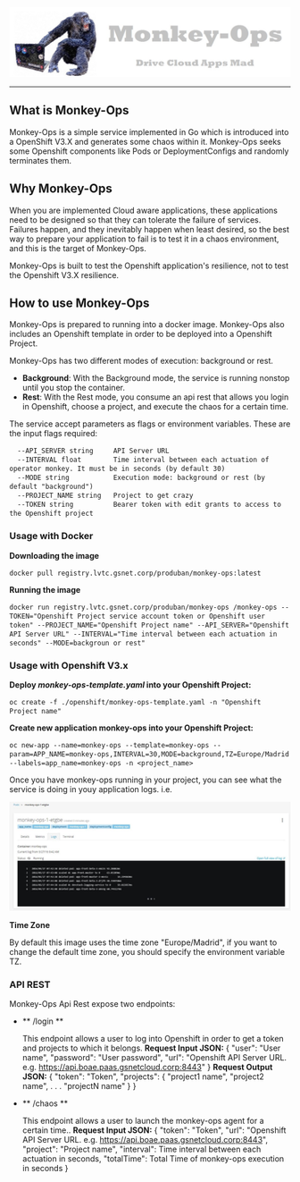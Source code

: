 ![Monkey-Ops logo](resources/images/monkey-ops-logo.jpg)

***

## What is Monkey-Ops

Monkey-Ops is a simple service implemented in Go which is introduced into a OpenShift V3.X and generates some chaos within it. Monkey-Ops seeks some Openshift components like Pods or DeploymentConfigs and randomly terminates them.


## Why Monkey-Ops

When you are implemented Cloud aware applications, these applications need to be designed so that they can tolerate the failure of services. Failures happen, and they inevitably happen when least desired, so the best way to prepare your application to fail is to test it in a chaos environment, and this is the target of Monkey-Ops.

Monkey-Ops is built to test the Openshift application's resilience, not to test the Openshift V3.X resilience.

## How to use Monkey-Ops

Monkey-Ops is prepared to running into a docker image. Monkey-Ops also includes an Openshift template in order to be deployed into a Openshift Project.

Monkey-Ops has two different modes of execution: background or rest.

* **Background**: With the Background mode, the service is running nonstop until you stop the container.
* **Rest**: With the Rest mode, you consume an api rest that allows you login in Openshift, choose a project, and execute the chaos for a certain time.

The service accept parameters as flags or environment variables. These are the input flags required:

      --API_SERVER string     API Server URL
      --INTERVAL float        Time interval between each actuation of operator monkey. It must be in seconds (by default 30)
      --MODE string           Execution mode: background or rest (by default "background")
      --PROJECT_NAME string   Project to get crazy
      --TOKEN string          Bearer token with edit grants to access to the Openshift project
      
### Usage with Docker

**Downloading the image**

	docker pull registry.lvtc.gsnet.corp/produban/monkey-ops:latest

**Running the image**

	docker run registry.lvtc.gsnet.corp/produban/monkey-ops /monkey-ops --TOKEN="Openshift Project service account token or Openshift user token" --PROJECT_NAME="Openshift Project name" --API_SERVER="Openshift API Server URL" --INTERVAL="Time interval between each actuation in seconds" --MODE=backgroun or rest"

### Usage with Openshift V3.x

**Deploy *monkey-ops-template.yaml* into your Openshift Project:**

	oc create -f ./openshift/monkey-ops-template.yaml -n "Openshift Project name"
	
**Create new  application monkey-ops into your Openshift Project:**
	
	oc new-app --name=monkey-ops --template=monkey-ops --param=APP_NAME=monkey-ops,INTERVAL=30,MODE=background,TZ=Europe/Madrid --labels=app_name=monkey-ops -n <project_name>
	
Once you have monkey-ops running in your project, you can see what the service is doing in youy application logs. i.e.

![Monkey-Ops logs](resources/images/logs.JPG)

**Time Zone**

By default this image uses the time zone "Europe/Madrid", if you want to change the default time zone, you should specify the environment variable TZ.

### API REST

Monkey-Ops Api Rest expose two endpoints:

* ** /login **

	This endpoint allows a user to log into Openshift in order to get a token and  projects to which it belongs.
	**Request Input JSON:**
	{
     "user": "User name",
     "password": "User password",
     "url": "Openshift API Server URL. e.g. https://api.boae.paas.gsnetcloud.corp:8443"
	}
	**Request Output JSON:**
	{
     "token": "Token",
     "projects": {
    	 "project1 name",
    	 "project2 name",
    	 .
    	 .
    	 .
    	 "projectN name"
    	 }
	 }
	
* ** /chaos **

	This endpoint allows a user to launch the monkey-ops agent for a certain time..
	**Request Input JSON:**
	{
     "token": "Token",
     "url": "Openshift API Server URL. e.g. https://api.boae.paas.gsnetcloud.corp:8443",
     "project": "Project name",
     "interval": Time interval between each actuation in seconds,
     "totalTime": Total Time of monkey-ops execution in seconds
	}

